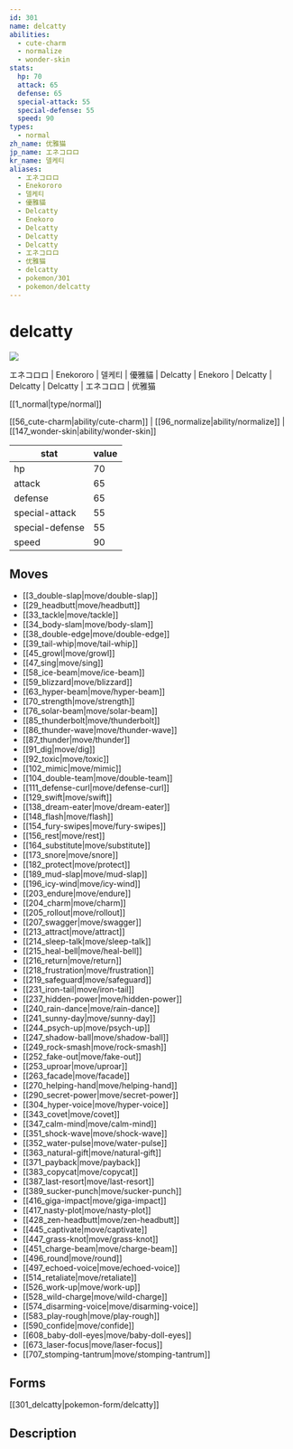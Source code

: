```yaml
---
id: 301
name: delcatty
abilities:
  - cute-charm
  - normalize
  - wonder-skin
stats:
  hp: 70
  attack: 65
  defense: 65
  special-attack: 55
  special-defense: 55
  speed: 90
types:
  - normal
zh_name: 优雅猫
jp_name: エネコロロ
kr_name: 델케티
aliases:
  - エネコロロ
  - Enekororo
  - 델케티
  - 優雅貓
  - Delcatty
  - Enekoro
  - Delcatty
  - Delcatty
  - Delcatty
  - エネコロロ
  - 优雅猫
  - delcatty
  - pokemon/301
  - pokemon/delcatty
---
```

# delcatty

![](https://raw.githubusercontent.com/PokeAPI/sprites/master/sprites/pokemon/301.png)

エネコロロ | Enekororo | 델케티 | 優雅貓 | Delcatty | Enekoro | Delcatty | Delcatty | Delcatty | エネコロロ | 优雅猫

[[1_normal|type/normal]]

[[56_cute-charm|ability/cute-charm]] | [[96_normalize|ability/normalize]] | [[147_wonder-skin|ability/wonder-skin]]

|stat|value|
|---|---|
|hp|70|
|attack|65|
|defense|65|
|special-attack|55|
|special-defense|55|
|speed|90|


## Moves

- [[3_double-slap|move/double-slap]]
- [[29_headbutt|move/headbutt]]
- [[33_tackle|move/tackle]]
- [[34_body-slam|move/body-slam]]
- [[38_double-edge|move/double-edge]]
- [[39_tail-whip|move/tail-whip]]
- [[45_growl|move/growl]]
- [[47_sing|move/sing]]
- [[58_ice-beam|move/ice-beam]]
- [[59_blizzard|move/blizzard]]
- [[63_hyper-beam|move/hyper-beam]]
- [[70_strength|move/strength]]
- [[76_solar-beam|move/solar-beam]]
- [[85_thunderbolt|move/thunderbolt]]
- [[86_thunder-wave|move/thunder-wave]]
- [[87_thunder|move/thunder]]
- [[91_dig|move/dig]]
- [[92_toxic|move/toxic]]
- [[102_mimic|move/mimic]]
- [[104_double-team|move/double-team]]
- [[111_defense-curl|move/defense-curl]]
- [[129_swift|move/swift]]
- [[138_dream-eater|move/dream-eater]]
- [[148_flash|move/flash]]
- [[154_fury-swipes|move/fury-swipes]]
- [[156_rest|move/rest]]
- [[164_substitute|move/substitute]]
- [[173_snore|move/snore]]
- [[182_protect|move/protect]]
- [[189_mud-slap|move/mud-slap]]
- [[196_icy-wind|move/icy-wind]]
- [[203_endure|move/endure]]
- [[204_charm|move/charm]]
- [[205_rollout|move/rollout]]
- [[207_swagger|move/swagger]]
- [[213_attract|move/attract]]
- [[214_sleep-talk|move/sleep-talk]]
- [[215_heal-bell|move/heal-bell]]
- [[216_return|move/return]]
- [[218_frustration|move/frustration]]
- [[219_safeguard|move/safeguard]]
- [[231_iron-tail|move/iron-tail]]
- [[237_hidden-power|move/hidden-power]]
- [[240_rain-dance|move/rain-dance]]
- [[241_sunny-day|move/sunny-day]]
- [[244_psych-up|move/psych-up]]
- [[247_shadow-ball|move/shadow-ball]]
- [[249_rock-smash|move/rock-smash]]
- [[252_fake-out|move/fake-out]]
- [[253_uproar|move/uproar]]
- [[263_facade|move/facade]]
- [[270_helping-hand|move/helping-hand]]
- [[290_secret-power|move/secret-power]]
- [[304_hyper-voice|move/hyper-voice]]
- [[343_covet|move/covet]]
- [[347_calm-mind|move/calm-mind]]
- [[351_shock-wave|move/shock-wave]]
- [[352_water-pulse|move/water-pulse]]
- [[363_natural-gift|move/natural-gift]]
- [[371_payback|move/payback]]
- [[383_copycat|move/copycat]]
- [[387_last-resort|move/last-resort]]
- [[389_sucker-punch|move/sucker-punch]]
- [[416_giga-impact|move/giga-impact]]
- [[417_nasty-plot|move/nasty-plot]]
- [[428_zen-headbutt|move/zen-headbutt]]
- [[445_captivate|move/captivate]]
- [[447_grass-knot|move/grass-knot]]
- [[451_charge-beam|move/charge-beam]]
- [[496_round|move/round]]
- [[497_echoed-voice|move/echoed-voice]]
- [[514_retaliate|move/retaliate]]
- [[526_work-up|move/work-up]]
- [[528_wild-charge|move/wild-charge]]
- [[574_disarming-voice|move/disarming-voice]]
- [[583_play-rough|move/play-rough]]
- [[590_confide|move/confide]]
- [[608_baby-doll-eyes|move/baby-doll-eyes]]
- [[673_laser-focus|move/laser-focus]]
- [[707_stomping-tantrum|move/stomping-tantrum]]

## Forms



[[301_delcatty|pokemon-form/delcatty]]

## Description



